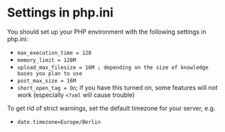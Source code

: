 # Settings in php.ini

You should set up your PHP environment with the following settings in php.ini:
  * `max_execution_time = 120`
  * `memory_limit = 128M`
  * `upload_max_filesize = 16M ; depending on the size of knowledge bases you plan to use`
  * `post_max_size = 16M`
  * `short_open_tag = On`; if you have this turned on, some features will not work (especially `<?xml` will cause trouble)

To get rid of strict warnings, set the default timezone for your server, e.g.
  * `date.timezone=Europe/Berlin`